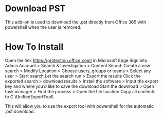 # Download PST
This add-on is used to download the .pst directly from Office 365 with powershell when the user is removed.

# How To Install
Open the link https://protection.office.com/ in Microsoft Edge
Sign into Admin Account > Search & Investigation > Content Search 
Create a new search > Modify Location > Choose users, groups or teams > Select any user > Start search 
Let the search run > Export the results 
Click the exported search > download results > Install the software > Input the export key and where you’d like to save the download 
Start the download > Open task manager > Find the process > Open the file location 
Copy all contents to C:\UnifiedExportTool\ 

This will allow you to use the export tool with powershell for the automatic .pst download.